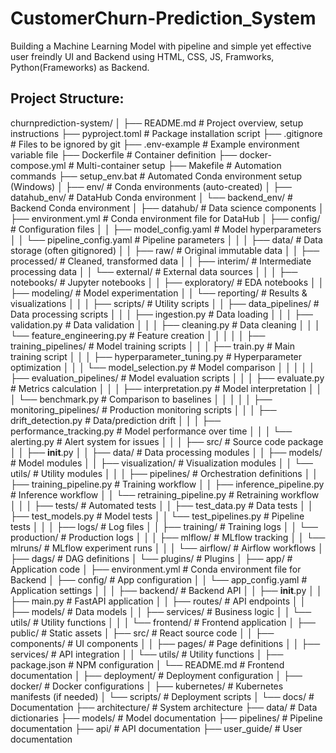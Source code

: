 # **CustomerChurn-Prediction_System**

Building a Machine Learning Model with pipeline and simple yet effective user freindly UI and Backend using HTML, CSS, JS, Framworks, Python(Frameworks) as Backend. 

## **Project Structure**:

churnprediction-system/
│
├── README.md                        # Project overview, setup instructions
├── pyproject.toml                    # Package installation script
├── .gitignore                        # Files to be ignored by git
├── .env-example                      # Example environment variable file
├── Dockerfile                        # Container definition
├── docker-compose.yml                # Multi-container setup
├── Makefile                          # Automation commands
├── setup_env.bat                     # Automated Conda environment setup (Windows)
│
├── env/                               # Conda environments (auto-created)
│   ├── datahub_env/                   # DataHub Conda environment
│   └── backend_env/                   # Backend Conda environment
│
├── datahub/                           # Data science components
│   ├── environment.yml                # Conda environment file for DataHub
│   ├── config/                         # Configuration files
│   │   ├── model_config.yaml           # Model hyperparameters
│   │   └── pipeline_config.yaml        # Pipeline parameters
│   │
│   ├── data/                           # Data storage (often gitignored)
│   │   ├── raw/                        # Original immutable data
│   │   ├── processed/                  # Cleaned, transformed data
│   │   ├── interim/                    # Intermediate processing data
│   │   └── external/                    # External data sources
│   │
│   ├── notebooks/                      # Jupyter notebooks
│   │   ├── exploratory/                # EDA notebooks
│   │   ├── modeling/                   # Model experimentation
│   │   └── reporting/                   # Results & visualizations
│   │
│   ├── scripts/                        # Utility scripts
│   │   ├── data_pipelines/             # Data processing scripts
│   │   │   ├── ingestion.py            # Data loading
│   │   │   ├── validation.py           # Data validation
│   │   │   ├── cleaning.py             # Data cleaning
│   │   │   └── feature_engineering.py  # Feature creation
│   │   │
│   │   ├── training_pipelines/         # Model training scripts
│   │   │   ├── train.py                # Main training script
│   │   │   ├── hyperparameter_tuning.py # Hyperparameter optimization
│   │   │   └── model_selection.py      # Model comparison
│   │   │
│   │   ├── evaluation_pipelines/       # Model evaluation scripts
│   │   │   ├── evaluate.py             # Metrics calculation
│   │   │   ├── interpretation.py       # Model interpretation
│   │   │   └── benchmark.py            # Comparison to baselines
│   │   │
│   │   ├── monitoring_pipelines/       # Production monitoring scripts
│   │   │   ├── drift_detection.py      # Data/prediction drift
│   │   │   ├── performance_tracking.py # Model performance over time
│   │   │   └── alerting.py             # Alert system for issues
│   │
│   ├── src/                            # Source code package
│   │   ├── __init__.py
│   │   ├── data/                       # Data processing modules
│   │   ├── models/                     # Model modules
│   │   ├── visualization/              # Visualization modules
│   │   └── utils/                      # Utility modules
│   │
│   ├── pipelines/                      # Orchestration definitions
│   │   ├── training_pipeline.py        # Training workflow
│   │   ├── inference_pipeline.py       # Inference workflow
│   │   └── retraining_pipeline.py      # Retraining workflow
│   │
│   ├── tests/                          # Automated tests
│   │   ├── test_data.py                # Data tests
│   │   ├── test_models.py              # Model tests
│   │   └── test_pipelines.py           # Pipeline tests
│   │
│   ├── logs/                           # Log files
│   │   ├── training/                   # Training logs
│   │   └── production/                 # Production logs
│   │
│   ├── mlflow/                         # MLflow tracking
│   │   └── mlruns/                     # MLflow experiment runs
│   │
│   └── airflow/                        # Airflow workflows
│       ├── dags/                       # DAG definitions
│       └── plugins/                    # Plugins
│
├── app/                                # Application code
│   ├── environment.yml                 # Conda environment file for Backend
│   ├── config/                         # App configuration
│   │   └── app_config.yaml             # Application settings
│   │
│   ├── backend/                        # Backend API
│   │   ├── __init__.py
│   │   ├── main.py                     # FastAPI application
│   │   ├── routes/                     # API endpoints
│   │   ├── models/                     # Data models
│   │   ├── services/                   # Business logic
│   │   └── utils/                      # Utility functions
│   │
│   └── frontend/                        # Frontend application
│       ├── public/                      # Static assets
│       ├── src/                         # React source code
│       │   ├── components/              # UI components
│       │   ├── pages/                   # Page definitions
│       │   ├── services/                # API integration
│       │   └── utils/                    # Utility functions
│       ├── package.json                 # NPM configuration
│       └── README.md                     # Frontend documentation
│
├── deployment/                          # Deployment configuration
│   ├── docker/                          # Docker configurations
│   ├── kubernetes/                      # Kubernetes manifests (if needed)
│   └── scripts/                         # Deployment scripts
│
└── docs/                                # Documentation
    ├── architecture/                    # System architecture
    ├── data/                             # Data dictionaries
    ├── models/                           # Model documentation
    ├── pipelines/                        # Pipeline documentation
    ├── api/                              # API documentation
    ├── user_guide/                       # User documentation
